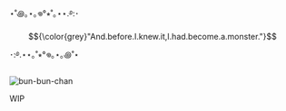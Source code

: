 ⋆˚꩜｡⋆｡𖦹°⭒˚｡⋆⋆.࿔:･  $${\color{grey}"And.before.I.knew.it,I.had.become.a.monster."}$$ ･:࿔.⋆⋆｡˚⭒°𖦹｡⋆｡꩜˚⋆

![bun-bun-chan](https://github.com/user-attachments/assets/6755ed02-3779-49b7-b5e7-dfa87e2b1291)

WIP
